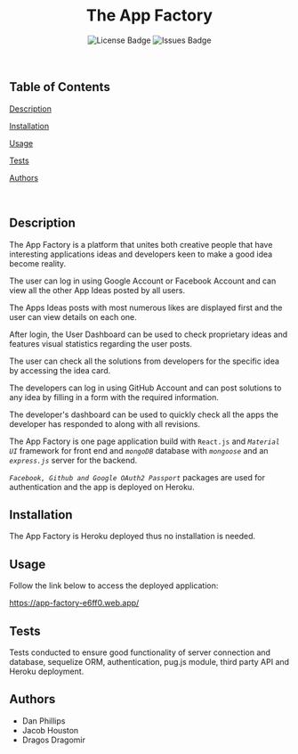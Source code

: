 <h1 align="center">The App Factory</h1>

<div align="center">
  <img src="https://img.shields.io/github/license/phillidp1989/project-3" alt="License Badge" />
  <img src="https://img.shields.io/github/issues/phillidp1989/project-3" alt="Issues Badge"/>
</div>

<br/>
<br/>

## Table of Contents

[Description](#description)

[Installation](#installation)

[Usage](#usage)

[Tests](#tests)

[Authors](#authors)

<br>

## Description

The App Factory is a platform that unites both creative people that have interesting applications ideas and developers keen to make a good idea become reality.

The user can log in using Google Account or Facebook Account and can view all the other App Ideas posted by all users.

The Apps Ideas posts with most numerous likes are displayed first and the user can view details on each one.

After login, the User Dashboard can be used to check proprietary ideas and features visual statistics regarding the user posts.

The user can check all the solutions from developers for the specific idea by accessing the idea card.

The developers can log in using GitHub Account and can post solutions to any idea by filling in a form with the required information.

The developer's dashboard can be used to quickly check all the apps the developer has responded to along with all revisions.

The App Factory is one page application build with `React.js` and _`Material UI`_ framework for front end and _`mongoDB`_ database with _`mongoose`_ and an _`express.js`_ server for the backend.

_`Facebook, Github and Google OAuth2 Passport`_ packages are used for authentication and the app is deployed on Heroku.

## Installation

The App Factory is Heroku deployed thus no installation is needed.

## Usage

Follow the link below to access the deployed application:

https://app-factory-e6ff0.web.app/

## Tests

Tests conducted to ensure good functionality of server connection and database, sequelize ORM, authentication, pug.js module, third party API and Heroku deployment.

## Authors

- Dan Phillips
- Jacob Houston
- Dragos Dragomir
